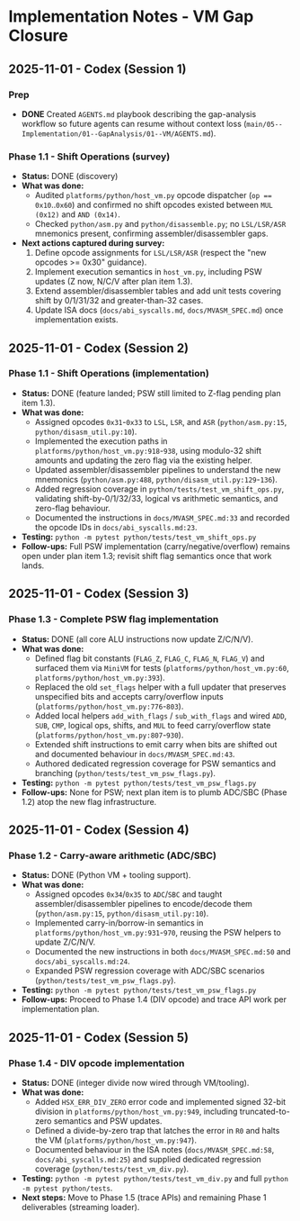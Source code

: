 # Implementation Notes - VM Gap Closure

## 2025-11-01 - Codex (Session 1)

### Prep
- **DONE** Created `AGENTS.md` playbook describing the gap-analysis workflow so future agents can resume without context loss (`main/05--Implementation/01--GapAnalysis/01--VM/AGENTS.md`).

### Phase 1.1 - Shift Operations (survey)
- **Status:** DONE (discovery)
- **What was done:**
  - Audited `platforms/python/host_vm.py` opcode dispatcher (`op == 0x10`..`0x60`) and confirmed no shift opcodes existed between `MUL (0x12)` and `AND (0x14)`.
  - Checked `python/asm.py` and `python/disassemble.py`; no `LSL/LSR/ASR` mnemonics present, confirming assembler/disassembler gaps.
- **Next actions captured during survey:**
  1. Define opcode assignments for `LSL/LSR/ASR` (respect the "new opcodes >= 0x30" guidance).
  2. Implement execution semantics in `host_vm.py`, including PSW updates (Z now, N/C/V after plan item 1.3).
  3. Extend assembler/disassembler tables and add unit tests covering shift by 0/1/31/32 and greater-than-32 cases.
  4. Update ISA docs (`docs/abi_syscalls.md`, `docs/MVASM_SPEC.md`) once implementation exists.

## 2025-11-01 - Codex (Session 2)

### Phase 1.1 - Shift Operations (implementation)
- **Status:** DONE (feature landed; PSW still limited to Z-flag pending plan item 1.3).
- **What was done:**
  - Assigned opcodes `0x31`-`0x33` to `LSL`, `LSR`, and `ASR` (`python/asm.py:15`, `python/disasm_util.py:10`).
  - Implemented the execution paths in `platforms/python/host_vm.py:918`-`938`, using modulo-32 shift amounts and updating the zero flag via the existing helper.
  - Updated assembler/disassembler pipelines to understand the new mnemonics (`python/asm.py:488`, `python/disasm_util.py:129`-`136`).
  - Added regression coverage in `python/tests/test_vm_shift_ops.py`, validating shift-by-0/1/32/33, logical vs arithmetic semantics, and zero-flag behaviour.
  - Documented the instructions in `docs/MVASM_SPEC.md:33` and recorded the opcode IDs in `docs/abi_syscalls.md:23`.
- **Testing:** `python -m pytest python/tests/test_vm_shift_ops.py`
- **Follow-ups:** Full PSW implementation (carry/negative/overflow) remains open under plan item 1.3; revisit shift flag semantics once that work lands.

## 2025-11-01 - Codex (Session 3)

### Phase 1.3 - Complete PSW flag implementation
- **Status:** DONE (all core ALU instructions now update Z/C/N/V).
- **What was done:**
  - Defined flag bit constants (`FLAG_Z`, `FLAG_C`, `FLAG_N`, `FLAG_V`) and surfaced them via `MiniVM` for tests (`platforms/python/host_vm.py:60`, `platforms/python/host_vm.py:393`).
  - Replaced the old `set_flags` helper with a full updater that preserves unspecified bits and accepts carry/overflow inputs (`platforms/python/host_vm.py:776`-`803`).
  - Added local helpers `add_with_flags` / `sub_with_flags` and wired `ADD`, `SUB`, `CMP`, logical ops, shifts, and `MUL` to feed carry/overflow state (`platforms/python/host_vm.py:807`-`930`).
  - Extended shift instructions to emit carry when bits are shifted out and documented behaviour in `docs/MVASM_SPEC.md:43`.
  - Authored dedicated regression coverage for PSW semantics and branching (`python/tests/test_vm_psw_flags.py`).
- **Testing:** `python -m pytest python/tests/test_vm_psw_flags.py`
- **Follow-ups:** None for PSW; next plan item is to plumb ADC/SBC (Phase 1.2) atop the new flag infrastructure.

## 2025-11-01 - Codex (Session 4)

### Phase 1.2 - Carry-aware arithmetic (ADC/SBC)
- **Status:** DONE (Python VM + tooling support).
- **What was done:**
  - Assigned opcodes `0x34`/`0x35` to `ADC`/`SBC` and taught assembler/disassembler pipelines to encode/decode them (`python/asm.py:15`, `python/disasm_util.py:10`).
  - Implemented carry-in/borrow-in semantics in `platforms/python/host_vm.py:931`-`970`, reusing the PSW helpers to update Z/C/N/V.
  - Documented the new instructions in both `docs/MVASM_SPEC.md:50` and `docs/abi_syscalls.md:24`.
  - Expanded PSW regression coverage with ADC/SBC scenarios (`python/tests/test_vm_psw_flags.py`).
- **Testing:** `python -m pytest python/tests/test_vm_psw_flags.py`
- **Follow-ups:** Proceed to Phase 1.4 (DIV opcode) and trace API work per implementation plan.

## 2025-11-01 - Codex (Session 5)

### Phase 1.4 - DIV opcode implementation
- **Status:** DONE (integer divide now wired through VM/tooling).
- **What was done:**
  - Added `HSX_ERR_DIV_ZERO` error code and implemented signed 32-bit division in `platforms/python/host_vm.py:949`, including truncated-to-zero semantics and PSW updates.
  - Defined a divide-by-zero trap that latches the error in `R0` and halts the VM (`platforms/python/host_vm.py:947`).
  - Documented behaviour in the ISA notes (`docs/MVASM_SPEC.md:58`, `docs/abi_syscalls.md:25`) and supplied dedicated regression coverage (`python/tests/test_vm_div.py`).
- **Testing:** `python -m pytest python/tests/test_vm_div.py` and full `python -m pytest python/tests`.
- **Next steps:** Move to Phase 1.5 (trace APIs) and remaining Phase 1 deliverables (streaming loader).
